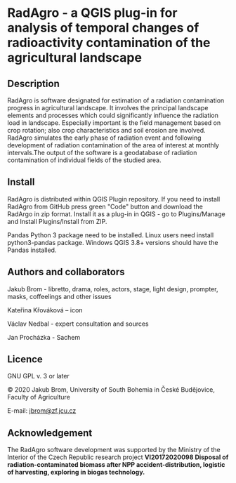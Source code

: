RadAgro - a QGIS plug-in for analysis of temporal changes of radioactivity contamination of the agricultural landscape
=======================================================================================================================


Description
-----------

RadAgro is software designated for estimation of a radiation
 contamination progress in agricultural landscape. It involves the
 principal landscape elements and processes which could significantly
 influence the radiation load in landscape. Especially important is the
 field management based on crop rotation; also crop characteristics and
 soil erosion are involved. RadAgro simulates the early phase of
 radiation event and following development of radiation contamination
 of the area of interest at monthly intervals.The output of the software
 is a geodatabase of radiation contamination of individual fields of the
 studied area.

Install
-------

RadAgro is distributed within QGIS Plugin repository. If you need to install RadAgro from GitHub press green "Code" button and download the RadArgo in zip format. 
Install it as a plug-in in QGIS - go to Plugins/Manage and Install Plugins/Install from ZIP.

Pandas Python 3 package need to be installed. Linux users need install python3-pandas package. Windows QGIS 3.8+ versions should have the Pandas installed. 

Authors and collaborators
-------------------------

Jakub Brom - libretto, drama, roles, actors, stage, light design, prompter, masks, coffeelings and other issues 

Kateřina Křováková –  icon

Václav Nedbal - expert consultation and sources 

Jan Procházka - Sachem

Licence
-------

GNU GPL v. 3 or later

© 2020 Jakub Brom, University of South Bohemia in České Budějovice, Faculty of Agriculture

E-mail: jbrom@zf.jcu.cz

Acknowledgement
---------------

The RadAgro software development was supported by the Ministry of the
 Interior of the Czech Republic research project **VI20172020098 Disposal of
  radiation-contaminated biomass after NPP accident-distribution, logistic of
   harvesting, exploring in biogas technology.**
